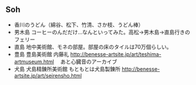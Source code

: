 ## Soh
- 香川のうどん（綿谷、松下、竹清、さか枝、うどん棒）
- 男木島 コーヒーのんだだけ...なんといってみた。高松->男木島->直島行きのフェリー
- 直島 地中美術館、モネの部屋。部屋の床のタイルは70万個らしい。
- 豊島 豊島美術館 内藤礼  http://benesse-artsite.jp/art/teshima-artmuseum.html 　あと心臓音のアーカイブ
- 犬島 犬島精錬所美術館 もともとは犬島製錬所 http://benesse-artsite.jp/art/seirensho.html
